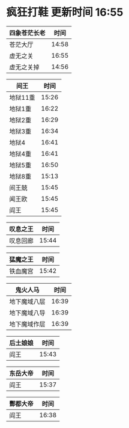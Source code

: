 # 疯狂打鞋 更新时间 16:55

| 四象苍茫长老   | 时间    |
|--------|-------|
| 苍茫大厅 | 14:58 |
| 虚无之关 | 16:55 |
| 虚无之关掉 | 14:56 |

| 间王   | 时间    |
|--------|-------|
| 地狱11重 | 15:26 |
| 地狱1重 | 16:22 |
| 地狱2重 | 16:29 |
| 地狱3重 | 16:34 |
| 地狱4 | 16:41 |
| 地狱4重 | 16:41 |
| 地狱5重 | 16:50 |
| 地狱8重 | 15:13 |
| 间王兢 | 15:45 |
| 闻王欧 | 15:45 |
| 阎王 | 15:45 |

| 叹息之王   | 时间    |
|--------|-------|
| 叹息回廊 | 15:44 |

| 猛魔之王   | 时间    |
|--------|-------|
| 铁血魔宫 | 15:42 |

| 鬼火人马   | 时间    |
|--------|-------|
| 地下魔域八层 | 16:39 |
| 地下魔域八导 | 16:39 |
| 地下魔域作层 | 16:39 |

| 后土娘娘   | 时间    |
|--------|-------|
| 阎王 | 15:43 |

| 东岳大帝   | 时间    |
|--------|-------|
| 阎王 | 15:37 |

| 酆都大帝   | 时间    |
|--------|-------|
| 阎王 | 16:38 |